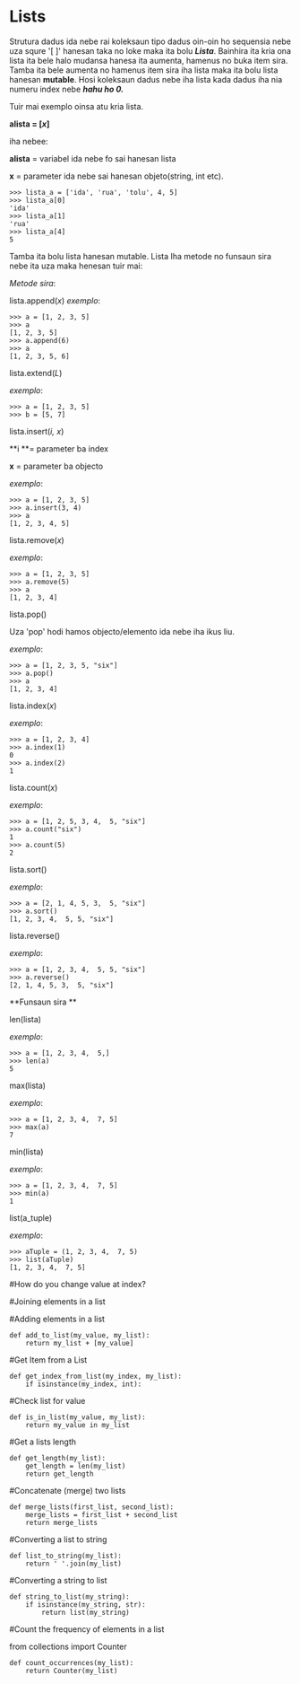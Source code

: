 Lists
=====
Strutura dadus ida nebe rai koleksaun tipo dadus oin-oin ho sequensia nebe uza squre '[ ]' hanesan taka no loke maka ita bolu ***Lista***. Bainhira ita kria ona lista ita bele halo mudansa hanesa ita aumenta, hamenus no buka item sira. Tamba ita bele aumenta no hamenus item sira iha lista maka ita bolu lista hanesan **mutable**. Hosi koleksaun dadus nebe iha lista kada dadus iha nia numeru index nebe ***hahu ho 0.***


Tuir mai exemplo oinsa atu kria lista.

**alista = [*x*]**

iha nebee:

**alista** =  variabel ida nebe fo sai hanesan lista

**x** = parameter ida nebe sai hanesan objeto(string, int etc).

    >>> lista_a = ['ida', 'rua', 'tolu', 4, 5]  
    >>> lista_a[0]
    'ida'
    >>> lista_a[1]
    'rua'
    >>> lista_a[4]
    5

Tamba ita bolu lista hanesan mutable. Lista Iha metode no funsaun sira nebe ita uza maka henesan tuir mai:

*Metode sira*:

lista.append(*x*)
*exemplo*:

    >>> a = [1, 2, 3, 5]
    >>> a
    [1, 2, 3, 5]
    >>> a.append(6)
    >>> a
    [1, 2, 3, 5, 6]

lista.extend(*L*)

*exemplo*:

    >>> a = [1, 2, 3, 5]
    >>> b = [5, 7]


lista.insert(*i, x*)

**i **= parameter ba index

**x** = parameter ba objecto

*exemplo*:

    >>> a = [1, 2, 3, 5]
    >>> a.insert(3, 4)
    >>> a
    [1, 2, 3, 4, 5]


lista.remove(*x*)

*exemplo*:

    >>> a = [1, 2, 3, 5]
    >>> a.remove(5)
    >>> a
    [1, 2, 3, 4]

lista.pop()

Uza 'pop' hodi hamos objecto/elemento ida nebe iha ikus liu.

*exemplo*:

    >>> a = [1, 2, 3, 5, "six"]
    >>> a.pop()
    >>> a
    [1, 2, 3, 4]

lista.index(*x*)

*exemplo*:

    >>> a = [1, 2, 3, 4]
    >>> a.index(1)
    0
    >>> a.index(2)
    1

lista.count(*x*)

*exemplo*:

    >>> a = [1, 2, 5, 3, 4,  5, "six"]
    >>> a.count("six")
    1
    >>> a.count(5)
    2

lista.sort()

*exemplo*:

    >>> a = [2, 1, 4, 5, 3,  5, "six"]
    >>> a.sort()
    [1, 2, 3, 4,  5, 5, "six"]  

lista.reverse()

*exemplo*:

    >>> a = [1, 2, 3, 4,  5, 5, "six"]
    >>> a.reverse()
    [2, 1, 4, 5, 3,  5, "six"]

**Funsaun sira **

len(lista)

*exemplo*:

    >>> a = [1, 2, 3, 4,  5,]
    >>> len(a)
    5

max(lista)

*exemplo*:

    >>> a = [1, 2, 3, 4,  7, 5]
    >>> max(a)
    7

min(lista)

*exemplo*:

    >>> a = [1, 2, 3, 4,  7, 5]
    >>> min(a)
    1

list(a_tuple)

*exemplo*:

    >>> aTuple = (1, 2, 3, 4,  7, 5)
    >>> list(aTuple)
    [1, 2, 3, 4,  7, 5]


#How do you change value at index?

#Joining elements in a list



#Adding elements in a list

    def add_to_list(my_value, my_list):
        return my_list + [my_value]

#Get Item from a List

    def get_index_from_list(my_index, my_list):
        if isinstance(my_index, int):

#Check list for value

    def is_in_list(my_value, my_list):
        return my_value in my_list

#Get a lists length

    def get_length(my_list):
        get_length = len(my_list)
        return get_length

#Concatenate (merge) two lists

    def merge_lists(first_list, second_list):
        merge_lists = first_list + second_list
        return merge_lists

#Converting a list to string

    def list_to_string(my_list):
        return ' '.join(my_list)

#Converting a string to list

    def string_to_list(my_string):
        if isinstance(my_string, str):
            return list(my_string)

#Count the frequency of elements in a list

from collections import Counter

    def count_occurrences(my_list):
        return Counter(my_list)
